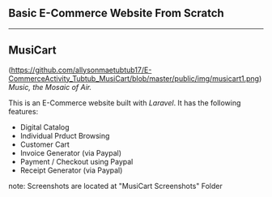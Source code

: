 ## Basic E-Commerce Website From Scratch
***
## MusiCart
(https://github.com/allysonmaetubtub17/E-CommerceActivity_Tubtub_MusiCart/blob/master/public/img/musicart1.png)
*Music, the Mosaic of Air.*


This is an E-Commerce website built with *Laravel*. It has the following features:
- Digital Catalog
- Individual Prduct Browsing
- Customer Cart
- Invoice Generator (via Paypal)
- Payment / Checkout using Paypal
- Receipt Generator (via Paypal)

note: Screenshots are located at "MusiCart Screenshots" Folder
